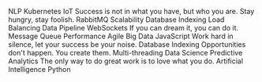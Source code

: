 NLP Kubernetes IoT Success is not in what you have, but who you are. Stay hungry, stay foolish. RabbitMQ Scalability Database Indexing Load Balancing Data Pipeline WebSockets If you can dream it, you can do it. Message Queue
Performance Agile Big Data JavaScript Work hard in silence, let your success be your noise. Database Indexing Opportunities don't happen. You create them. Multi-threading Data Science Predictive Analytics The only way to do great work is to love what you do. Artificial Intelligence Python
